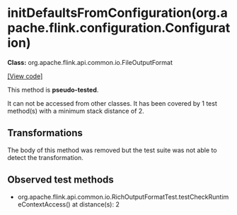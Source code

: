 # initDefaultsFromConfiguration(org.apache.flink.configuration.Configuration)

**Class:** org.apache.flink.api.common.io.FileOutputFormat

[[View code]](https://github.com/apache/flink/blob/740f711c4ec9c4b7cdefd01c9f64857c345a68a1/flink-core/src/main/java//org/apache/flink/api/common/io/FileOutputFormat.java#L76)

This method is **pseudo-tested**.


It can not be accessed from other classes. 
It has been covered by 1 test method(s) with a minimum stack distance of 2.

## Transformations

The body of this method was removed but the test suite was not able to detect the transformation.



## Observed test methods

* org.apache.flink.api.common.io.RichOutputFormatTest.testCheckRuntimeContextAccess() at distance(s): 2

